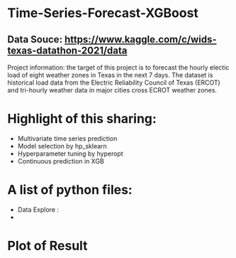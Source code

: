 # Time-Series-Forecast-XGBoost
## Data Souce: https://www.kaggle.com/c/wids-texas-datathon-2021/data
Project information: the target of this project is to forecast the hourly electic load of eight weather zones in Texas in the next 7 days. The dataset is historical load data from the Electric Reliability Council of Texas (ERCOT) and tri-hourly weather data in major cities cross ECROT weather zones.
# Highlight of this sharing:
- Multivariate time series prediction
- Model selection by hp_sklearn
- Hyperparameter tuning by hyperopt
- Continuous prediction in XGB
# A list of python files:
- Data Explore : 
- 

# Plot of Result
